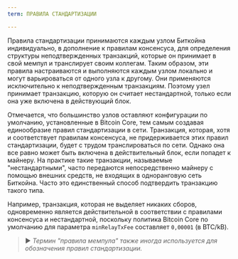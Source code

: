 ```yaml
---
term: ПРАВИЛА СТАНДАРТИЗАЦИИ

---
```

Правила стандартизации принимаются каждым узлом Биткойна индивидуально, в дополнение к правилам консенсуса, для определения структуры неподтвержденных транзакций, которые он принимает в свой мемпул и транслирует своим коллегам. Таким образом, эти правила настраиваются и выполняются каждым узлом локально и могут варьироваться от одного узла к другому. Они применяются исключительно к неподтвержденным транзакциям. Поэтому узел принимает транзакцию, которую он считает нестандартной, только если она уже включена в действующий блок.

Отмечается, что большинство узлов оставляют конфигурации по умолчанию, установленные в Bitcoin Core, тем самым создавая единообразие правил стандартизации в сети. Транзакция, которая, хотя и соответствует правилам консенсуса, не придерживается этих правил стандартизации, будет с трудом транслироваться по сети. Однако она все равно может быть включена в действительный блок, если попадет к майнеру. На практике такие транзакции, называемые "нестандартными", часто передаются непосредственно майнеру с помощью внешних средств, не входящих в одноранговую сеть Биткойна. Часто это единственный способ подтвердить транзакцию такого типа.

Например, транзакция, которая не выделяет никаких сборов, одновременно является действительной в соответствии с правилами консенсуса и нестандартной, поскольку политика Bitcoin Core по умолчанию для параметра `minRelayTxFee` составляет `0,00001` (в BTC/kB).

> ► *Термин "правила мемпула" также иногда используется для обозначения правил стандартизации.*